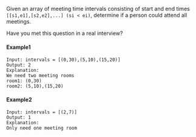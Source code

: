 Given an array of meeting time intervals consisting of start and end times `[[s1,e1],[s2,e2],...] (si < ei)`, determine if a person could attend all meetings.

Have you met this question in a real interview?  

#### Example1
```
Input: intervals = [(0,30),(5,10),(15,20)]
Output: 2
Explanation:
We need two meeting rooms
room1: (0,30)
room2: (5,10),(15,20)
```

#### Example2
```
Input: intervals = [(2,7)]
Output: 1
Explanation: 
Only need one meeting room
```